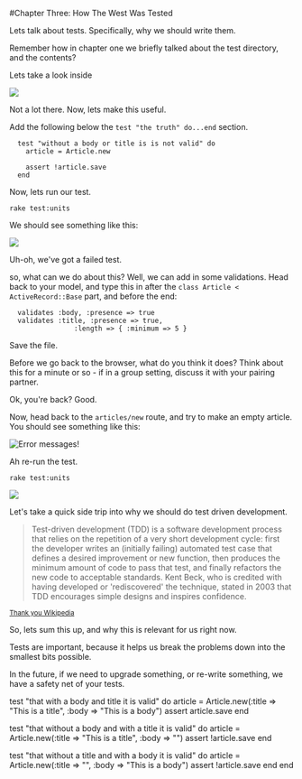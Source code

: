#Chapter Three: How The West Was Tested


Lets talk about tests. Specifically, why we should write them.


Remember how in chapter one we briefly talked about the test directory, and the contents?


Lets take a look inside 

![](images/036.png)

Not a lot there. Now, lets make this useful.

Add the following below the `test "the truth" do...end` section.


      test "without a body or title is is not valid" do
        article = Article.new
        
        assert !article.save
      end
  
      
Now, lets run our test.
    
    rake test:units

We should see something like this:

![](images/037.png)


Uh-oh, we've got a failed test. 

so, what can we do about this? Well, we can add in some validations. Head back to your model, and type this in after the `class Article < ActiveRecord::Base` part, and before the end:


      validates :body, :presence => true
      validates :title, :presence => true,
                    :length => { :minimum => 5 }


Save the file.

Before we go back to the browser, what do you think it does? Think about this for a minute or so - if in a group setting, discuss it with your pairing partner. 


Ok, you're back? Good. 


Now, head back to the `articles/new` route, and try to make an empty article. You should see something like this:

![Error messages!](images/014.png)


Ah re-run the test.

    rake test:units
    

![](images/038.png)



Let's take a quick side trip into why we should do test driven development.

> Test-driven development (TDD) is a software development process that relies on the
> repetition of a very short development cycle: first the developer writes an (initially failing)
> automated test case that defines a desired improvement or new function, then produces the minimum
> amount of code to pass that test, and finally refactors the new code to acceptable standards.
> Kent Beck, who is credited with having developed or 'rediscovered' the technique, stated in 2003 
> that TDD encourages simple designs and inspires confidence.

<sub>[Thank you Wikipedia](http://en.wikipedia.org/wiki/Test-driven_development)</sub>


So, lets sum this up, and why this is relevant for us right now.

Tests are important, because it helps us break the problems down into the smallest bits possible.

In the future, if we need to upgrade something, or re-write something, we have a safety net of your tests.

  test "that with a body and title it is valid" do
    article = Article.new(:title => "This is a title", :body => "This is a body")
    assert article.save
  end

  test "that without a body and with a title it is valid" do
    article = Article.new(:title => "This is a title", :body => "")
    assert !article.save
  end

  test "that without a title and with a body it is valid" do
    article = Article.new(:title => "", :body => "This is a body")
    assert !article.save
  end
end
